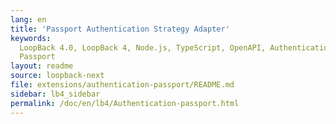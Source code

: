 ```yaml
---
lang: en
title: 'Passport Authentication Strategy Adapter'
keywords:
  LoopBack 4.0, LoopBack 4, Node.js, TypeScript, OpenAPI, Authentication,
  Passport
layout: readme
source: loopback-next
file: extensions/authentication-passport/README.md
sidebar: lb4_sidebar
permalink: /doc/en/lb4/Authentication-passport.html
---
```

